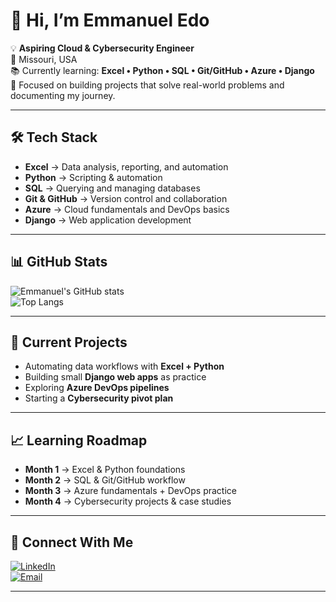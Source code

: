 # 👋 Hi, I’m Emmanuel Edo  

💡 **Aspiring Cloud & Cybersecurity Engineer**  
📍 Missouri, USA  
📚 Currently learning: **Excel • Python • SQL • Git/GitHub • Azure • Django**  
🚀 Focused on building projects that solve real-world problems and documenting my journey.  

---

## 🛠 Tech Stack  
- **Excel** → Data analysis, reporting, and automation  
- **Python** → Scripting & automation  
- **SQL** → Querying and managing databases  
- **Git & GitHub** → Version control and collaboration  
- **Azure** → Cloud fundamentals and DevOps basics  
- **Django** → Web application development  

---

## 📊 GitHub Stats  
![Emmanuel's GitHub stats](https://github-readme-stats.vercel.app/api?username=emmanueledo&show_icons=true&theme=default)  
![Top Langs](https://github-readme-stats.vercel.app/api/top-langs/?username=emmanueledo&layout=compact&theme=default)  

---

## 🚀 Current Projects  
- Automating data workflows with **Excel + Python**  
- Building small **Django web apps** as practice  
- Exploring **Azure DevOps pipelines**  
- Starting a **Cybersecurity pivot plan**  

---

## 📈 Learning Roadmap  
- **Month 1** → Excel & Python foundations  
- **Month 2** → SQL & Git/GitHub workflow  
- **Month 3** → Azure fundamentals + DevOps practice  
- **Month 4** → Cybersecurity projects & case studies  

---

## 🤝 Connect With Me  
[![LinkedIn](https://img.shields.io/badge/LinkedIn-0A66C2?logo=linkedin&logoColor=white)](https://www.linkedin.com)  
[![Email](https://img.shields.io/badge/Email-D14836?logo=gmail&logoColor=white)](mailto:youremail@example.com)  

---
